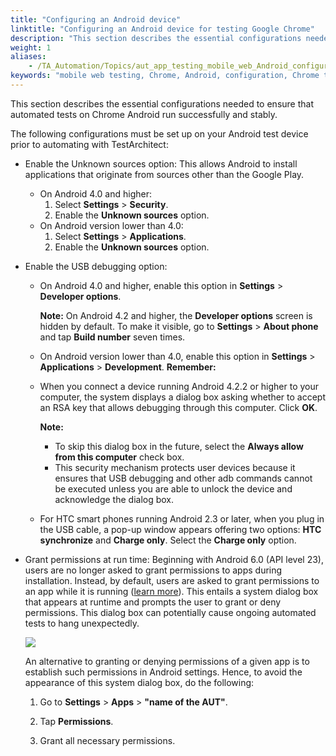 ```yaml
--- 
title: "Configuring an Android device"
linktitle: "Configuring an Android device for testing Google Chrome"
description: "This section describes the essential configurations needed to ensure that automated tests on Chrome Android run successfully and stably."
weight: 1
aliases: 
    - /TA_Automation/Topics/aut_app_testing_mobile_web_Android_configurations.html
keywords: "mobile web testing, Chrome, Android, configuration, Chrome testing, Android, web inspector, Chrome, Android"
---
```


This section describes the essential configurations needed to ensure that automated tests on Chrome Android run successfully and stably.

The following configurations must be set up on your Android test device prior to automating with TestArchitect:

-   Enable the Unknown sources option: This allows Android to install applications that originate from sources other than the Google Play.

    -   On Android 4.0 and higher:
        1.  Select **Settings** \> **Security**.
        2.  Enable the **Unknown sources** option.
    -   On Android version lower than 4.0:
        1.  Select **Settings** \> **Applications**.
        2.  Enable the **Unknown sources** option.
-   Enable the USB debugging option:

    -   On Android 4.0 and higher, enable this option in **Settings** \> **Developer options**.

        **Note:** On Android 4.2 and higher, the **Developer options** screen is hidden by default. To make it visible, go to **Settings** \> **About phone** and tap **Build number** seven times.

    -   On Android version lower than 4.0, enable this option in **Settings** \> **Applications** \> **Development**.
    **Remember:**

    -   When you connect a device running Android 4.2.2 or higher to your computer, the system displays a dialog box asking whether to accept an RSA key that allows debugging through this computer. Click **OK**.

        **Note:**

        -   To skip this dialog box in the future, select the **Always allow from this computer** check box.
        -   This security mechanism protects user devices because it ensures that USB debugging and other adb commands cannot be executed unless you are able to unlock the device and acknowledge the dialog box.
    -   For HTC smart phones running Android 2.3 or later, when you plug in the USB cable, a pop-up window appears offering two options: **HTC synchronize** and **Charge only**. Select the **Charge only** option.
-   Grant permissions at run time: Beginning with Android 6.0 \(API level 23\), users are no longer asked to grant permissions to apps during installation. Instead, by default, users are asked to grant permissions to an app while it is running \([learn more](http://developer.android.com/intl/vi/training/permissions/requesting.html)\). This entails a system dialog box that appears at runtime and prompts the user to grant or deny permissions. This dialog box can potentially cause ongoing automated tests to hang unexpectedly.

    ![](/images/Android/Images/Run_time_permission_Android.png)

    An alternative to granting or denying permissions of a given app is to establish such permissions in Android settings. Hence, to avoid the appearance of this system dialog box, do the following:

    1.  Go to **Settings** \> **Apps** \> **"name of the AUT"**.

    2.  Tap **Permissions**.

    3.  Grant all necessary permissions.





